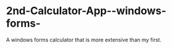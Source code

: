 # 2nd-Calculator-App--windows-forms-
A windows forms calculator that is more extensive than my first.
